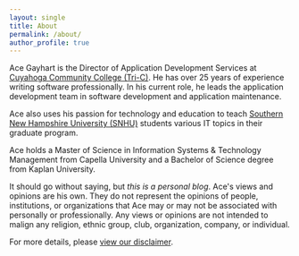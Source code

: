 ```yaml
---
layout: single
title: About
permalink: /about/
author_profile: true
---
```

Ace Gayhart is the Director of Application Development Services at [Cuyahoga Community College (Tri-C)](https://www.tri-c.edu/). He has over 25 years of experience writing software professionally.  In his current role, he leads the application development team in software development and application maintenance.

Ace also uses his passion for technology and education to teach [Southern New Hampshire University (SNHU)](https://www.snhu.edu/) students various IT topics in
their graduate program.

Ace holds a Master of Science in Information Systems & Technology Management from Capella University and a Bachelor
of Science degree from Kaplan University.

It should go without saying, but *this is a personal blog*.  Ace's views and opinions are his own.  They do
not represent the opinions of people, institutions, or organizations that Ace may or may not be associated with
personally or professionally.  Any views or opinions are not intended to malign any religion, ethnic group, club,
organization, company, or individual.

For more details, please  [view our disclaimer](/disclaimer/).
